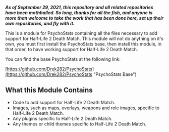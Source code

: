 ***As of September 29, 2021, this repository and all related repositories have been mothballed.  So long, thanks for all the fish, and anyone is more than welcome to take the work that has been done here, set up their own repositories, and fly with it.***

This is a module for PsychoStats containing all the files necessary to add support for Half-Life 2 Death Match.  This module will not do anything on it's own, you must first install the PsychoStats base, then install this module, in that order, to have working support for Half-Life 2 Death Match.

You can find the base PsychoStats at the following link:

[https://github.com/Drek282/PsychoStats](https://github.com/Drek282/PsychoStats "PsychoStats Base")


## **What this Module Contains**

* Code to add support for Half-Life 2 Death Match.
* Images, such as maps, overlays, weapons and role images, specific to Half-Life 2 Death Match.
* Any plugins specific to Half-Life 2 Death Match.
* Any themes or child themes specific to Half-Life 2 Death Match.
